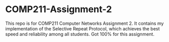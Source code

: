 # COMP211-Assignment-2
This repo is for COMP211 Computer Networks Assignment 2. It contains my implementation of the Selective Repeat Protocol, which achieves the best speed and reliability among all students. Got 100% for this assignment.
